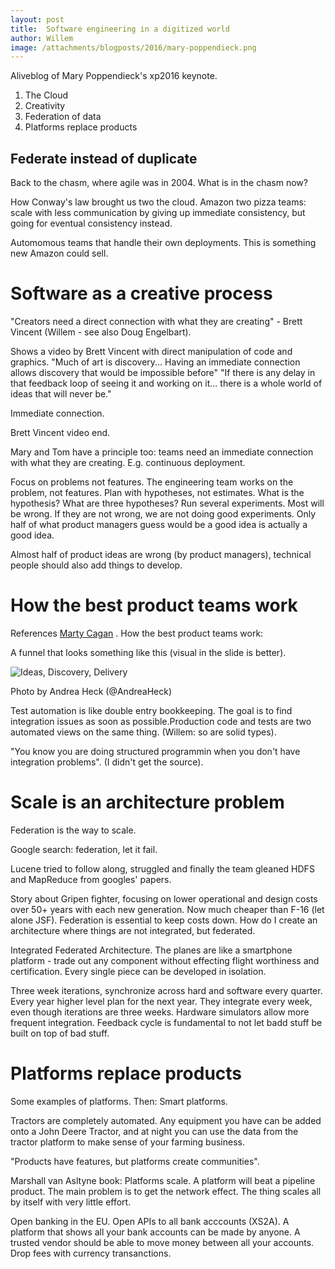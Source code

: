 ```yaml
---
layout: post
title:  Software engineering in a digitized world
author: Willem
image: /attachments/blogposts/2016/mary-poppendieck.png
---
```


Aliveblog of Mary Poppendieck's xp2016 keynote.


1. The Cloud
2. Creativity
3. Federation of data
4. Platforms replace products

## Federate instead of duplicate

Back to the chasm, where agile was in 2004. What is in the chasm now?

How Conway's law brought us two the cloud. Amazon two pizza teams: scale with less communication by giving up immediate consistency, but going for eventual consistency instead.

Automomous teams that handle their own deployments. This is something new Amazon could sell.

# Software as a creative process

"Creators need a direct connection with what they are creating" - Brett Vincent (Willem - see also Doug Engelbart).

Shows a video by Brett Vincent with direct manipulation of code and graphics. "Much of art is discovery... Having an immediate connection allows discovery that would be impossible before" "If there is any delay in that feedback loop of seeing it and working on it... there is a whole world of ideas that will never be."

Immediate connection.

Brett Vincent video end.

Mary and Tom have a principle too: teams need an immediate connection with what they are creating. E.g. continuous deployment.

Focus on problems not features. The engineering team works on the problem, not features. Plan with hypotheses, not estimates. What is the hypothesis? What are three hypotheses? Run several experiments. Most will be wrong. If they are not wrong, we are not doing good experiments. Only half of what product managers guess would be a good idea is actually a good idea.

Almost half of product ideas are wrong (by product managers), technical people should also add things to develop.

# How the best product teams work

References [Marty Cagan](http://www.svpg.com/developer-powered-innovation) . How the best product teams work:

A funnel that looks something like this (visual in the slide is better).

![Ideas, Discovery, Delivery](https://pbs.twimg.com/media/CjXqlqAUgAAa_Op.jpg)

Photo by Andrea Heck (@AndreaHeck)

Test automation is like double entry bookkeeping. The goal is to find integration issues as soon as possible.Production code and tests are two automated views on the same thing. (Willem: so are solid types).

"You know you are doing structured programmin when you don't have integration problems". (I didn't get the source).

# Scale is an architecture problem

Federation is the way to scale.

Google search: federation, let it fail.

Lucene tried to follow along, struggled and finally the team gleaned HDFS and MapReduce from googles' papers.

Story about Gripen fighter, focusing on lower operational and design costs over 50+ years with each new generation. Now much cheaper than F-16 (let alone JSF). Federation is essential to keep costs down. How do I create an architecture where things are not integrated, but federated.

Integrated Federated Architecture. The planes are like a smartphone platform - trade out any component without effecting flight worthiness and certification. Every single piece can be developed in isolation.

Three week iterations, synchronize across hard and software every quarter. Every year higher level plan for the next year. They integrate every week, even though iterations are three weeks. Hardware simulators allow more frequent integration. Feedback cycle is fundamental to not let badd stuff be built on top of bad stuff.

# Platforms replace products

Some examples of platforms. Then: Smart platforms.

Tractors are completely automated. Any equipment you have can be added onto a John Deere Tractor, and at night you can use the data from the tractor platform to make sense of your farming business.

"Products have features, but platforms create communities".

Marshall van Asltyne book: Platforms scale. A platform will beat a pipeline product. The main problem is to get the network effect. The thing scales all by itself with very little effort.

Open banking in the EU. Open APIs to all bank acccounts (XS2A). A platform that shows all your bank accounts can be made by anyone. A trusted vendor should be able to move money between all your accounts. Drop fees with currency transanctions.



